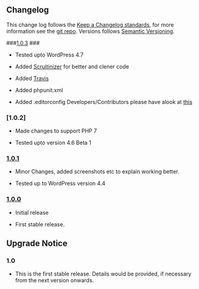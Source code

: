 ## Changelog ##

This change log follows the [Keep a Changelog standards](http://keepachangelog.com/), for more information see the [git repo](https://github.com/olivierlacan/keep-a-changelog). Versions follows [Semantic Versioning](http://semver.org/).

###[1.0.3] ###
 * Tested upto WordPress 4.7
 * Added [Scruitinizer](https://scrutinizer-ci.com) for better and clener code
 * Added [Travis](https://travis-ci.org)
 * Added phpunit.xml
 * Added .editorconfig Developers/Contributors please have alook at [this](https://github.com/patilswapnilv/login-and-logout-redirect/blob/master/.editorconfig)

 	[1.0.3]: https://downloads.wordpress.org/plugin/login-and-logout-redirect.1.0.3.zip

### [1.0.2] ###
 * Made changes to support PHP 7
 * Tested upto version 4.6 Beta 1

 	[1.0.1]: https://downloads.wordpress.org/plugin/login-and-logout-redirect.1.0.2.zip

### [1.0.1] ###

* Minor Changes, added screenshots etc to explain working better.
*  Tested up to WordPress version 4.4

	[1.0.1]: https://downloads.wordpress.org/plugin/login-and-logout-redirect.1.0.1.zip

### [1.0.0] ###

* Initial release
* First stable release.

  [1.0.0]: https://downloads.wordpress.org/plugin/login-and-logout-redirect.1.0.0.zip


## Upgrade Notice ##

### 1.0 ###
* This is the first stable release. Details would be provided, if necessary from the next version onwards.
